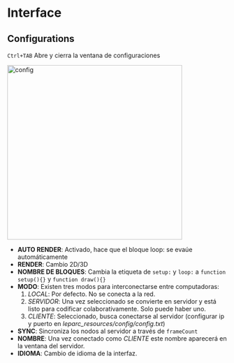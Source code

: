 # Interface

## Configurations

`Ctrl+TAB` Abre y cierra la ventana de configuraciones

<img src="http://andressenn.com/leparc-lc/interfaz/es/config-d.jpg" alt="config" width="400">

- **AUTO RENDER**: Activado, hace que el bloque loop: se evaúe automáticamente
- **RENDER**: Cambio 2D/3D
- **NOMBRE DE BLOQUES**: Cambia la etiqueta de `setup:` y `loop:` a `function setup(){}` y `function draw(){}`
- **MODO**: Existen tres modos para interconectarse entre computadoras:
    1. *LOCAL*: Por defecto. No se conecta a la red.
    2. *SERVIDOR*: Una vez seleccionado se convierte en servidor y está listo para codificar colaborativamente. Solo puede haber uno.
    3. *CLIENTE*: Seleccionado, busca conectarse al servidor (configurar ip y puerto en *leparc_resources/config/config.txt*)
- **SYNC**: Sincroniza los nodos al servidor a través de `frameCount`
- **NOMBRE**: Una vez conectado como *CLIENTE* este nombre aparecerá en la ventana del servidor.
- **IDIOMA**: Cambio de idioma de la interfaz.
